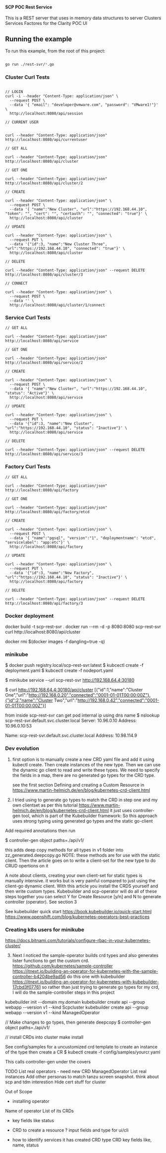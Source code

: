 #### SCP POC Rest Service

This is a REST server that uses in memory data structures to server
Clusters
Services
Factores
for the Clarity POC UI




## Running the example

To run this example, from the root of this project:

```sh

go run ./rest-svr/*.go
```
### Cluster Curl Tests

```

// LOGIN 
curl -i --header "Content-Type: application/json" \
  --request POST \
  --data '{ "email": "developer@vmware.com", "password": "VMware1!"}' \
  http://localhost:8080/api/session

// CURRENT USER


curl --header "Content-Type: application/json" http://localhost:8080/api/currentuser

// GET ALL

curl --header "Content-Type: application/json" http://localhost:8080/api/cluster

// GET ONE

curl --header "Content-Type: application/json" http://localhost:8080/api/cluster/2

// CREATE

curl --header "Content-Type: application/json" \
  --request POST \
  --data '{ "name":"New Cluster", "url":"https://192.168.44.10", "token": "", "cert": "", "certauth": "", "connected": "true"}' \
  http://localhost:8080/api/cluster

// UPDATE

curl --header "Content-Type: application/json" \
  --request PUT \
  --data '{"id":3, "name":"New Cluster Three", "url":"https://192.168.44.10", "connected": "true"}' \
  http://localhost:8080/api/cluster

// DELETE

curl --header "Content-Type: application/json" --request DELETE   http://localhost:8080/api/cluster/3

// CONNECT

curl --header "Content-Type: application/json" \
  --request POST \
  --data '' \
  http://localhost:8080/api/cluster/1/connect

```

### Service Curl Tests

```
// GET ALL

curl --header "Content-Type: application/json" http://localhost:8080/api/service

// GET ONE

curl --header "Content-Type: application/json" http://localhost:8080/api/service/2

// CREATE

curl --header "Content-Type: application/json" \
  --request POST \
  --data '{ "name":"New Cluster", "url":"https://192.168.44.10",  "status": "Active"}' \
  http://localhost:8080/api/service

// UPDATE

curl --header "Content-Type: application/json" \
  --request PUT \
  --data '{"id":3, "name":"New Cluster", "url":"https://192.168.44.10", "status": "Inactive"}' \
  http://localhost:8080/api/service

// DELETE

curl --header "Content-Type: application/json" --request DELETE   http://localhost:8080/api/service/3

```


### Factory Curl Tests

```
// GET ALL

curl --header "Content-Type: application/json" http://localhost:8080/api/factory

// GET ONE

curl --header "Content-Type: application/json" http://localhost:8080/api/factory/etcd

// CREATE

curl --header "Content-Type: application/json" \
  --request POST \
  --data '{ "name":"pgsql", "version":"1", "deploymentname": "etcd", "servicelabel": "app:etc"}' \
  http://localhost:8080/api/factory

// UPDATE

curl --header "Content-Type: application/json" \
  --request PUT \
  --data '{"id":3, "name":"New Factory", "url":"https://192.168.44.10", "status": "Inactive"}' \
  http://localhost:8080/api/factory

// DELETE

curl --header "Content-Type: application/json" --request DELETE   http://localhost:8080/api/factory/3

```

### Docker deployment

docker build -t scp-rest-svr .
docker run --rm -d -p 8080:8080 scp-rest-svr
curl http://localhost:8080/api/cluster

docker rmi $(docker images -f dangling=true -q)

### minikube

$ docker push registry.local/scp-rest-svr:latest
$ kubcectl create -f deployment.yaml
$ kubcectl create -f nodeport.yaml

$ minikube service --url scp-rest-svr
http://192.168.64.4:30180

$  curl http://192.168.64.4:30180/api/cluster
[{"id":1,"name":"Cluster One","url":"http://192.168.0.20","connected":"0001-01-01T00:00:00Z"},{"id":2,"name":"Cluster Two","url":"http://192.168.0.42","connected":"0001-01-01T00:00:00Z"}]

from inside scp-rest-svr can get pod internal ip using dns name
$ nslookup   scp-rest-svr.default.svc.cluster.local
Server:		10.96.0.10
Address:	10.96.0.10:53

Name:	scp-rest-svr.default.svc.cluster.local
Address: 10.98.114.9

### Dev evolution

1) first option is to manually create a new CRD yaml file and add it using kubectl create.
   Then create instances of the new type.
   Then we can use the dynamic go client to read and write these types.
   We need to specify the fields in a map, there are no generated go types for the CRD type.

   see the first section
   Defining and creating a Custom Resource
   in https://www.martin-helmich.de/en/blog/kubernetes-crd-client.html

2) I tried using to generate go types to match the CRD in step one and my own clientset as per this tutorial
https://www.martin-helmich.de/en/blog/kubernetes-crd-client.html
it just uses controller-gen tool, which is part of the Kubebuilder framework:
So this approach uses strong typing using generated go types and the static go-client

Add required annotations then run

$ controller-gen object paths=./api/v1/

this adds deep copy methods for all types in v1 folder into zz_generated.deepcopy.go
NOTE: these methods are for use with the static client.
Then the article goes on to write a client-set for the new type to do CRUD opertions on it

A note about clients, creating your own client-set for static types is manually intensive.
it works but is very painful compared to just using the client-go dynamic client.
With this article you install the CRDS yourself and then write custom types.
Kubebuilder and scp-operator will do all of these steps together
you can select Y for Create Resource [y/n]  and N to generate controller (operator).
See section 3

See kubebuilder quick start
https://book.kubebuilder.io/quick-start.html
https://www.openshift.com/blog/kubernetes-operators-best-practices


### Creating k8s users for minikube

https://docs.bitnami.com/tutorials/configure-rbac-in-your-kubernetes-cluster/

3)  Next I noticed the sample-operator builds crd types and also generates lister functions to get the custom crd.
https://github.com/kubernetes/sample-controller
https://itnext.io/building-an-operator-for-kubernetes-with-the-sample-controller-b4204be9ad56
do this one with kubebuilder
https://itnext.io/building-an-operator-for-kubernetes-with-kubebuilder-17cbd3f07761
so rather than just trying to generate go types for my crd, I will do the sample-controller steps in this project

kubebuilder init --domain my.domain
kubebuilder create api --group webapp --version v1 --kind Scpcluster
kubebuilder create api --group webapp --version v1 --kind ManagedOperator

// Make changes to go types, then generate deepcopy
$ controller-gen object paths=./api/v1/

// install CRDs into cluster
 make install

See config/samples for a uncustomized crd template to create an instance of the type
then create a CR
$ kubectl create -f config/samples/yourcr.yaml


This calls controller-gen under the covers


TODO
List real operators - need new CRD ManagedOperator
List real instances
Add other personas to match tanzu screen snapshot.
think about scp and tdm interestion
Hide cert stuff for cluster

Out of Scope
- installing operator

Name of operator
List of its CRDs
 - key fields like status

 - CRD to create a resource ?
   input fields and type for ui/cli

- how to identify services it has created 
  CRD type
  CRD key fields like, name, status



